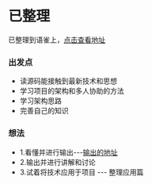 
# 已整理

已整理到语雀上，[点击查看地址](https://www.yuque.com/alien-ax3ws/iyxbuu)

### 出发点
* 读源码能接触到最新技术和思想
* 学习项目的架构和多人协助的方法
* 学习架构思路
* 完善自己的知识
  
### 想法
* 1.看懂并进行输出---[输出的地址](https://www.yuque.com/alien-ax3ws/iyxbuu)
* 2.输出并进行讲解和讨论
* 3.试着将技术应用于项目 --- 整理应用篇

